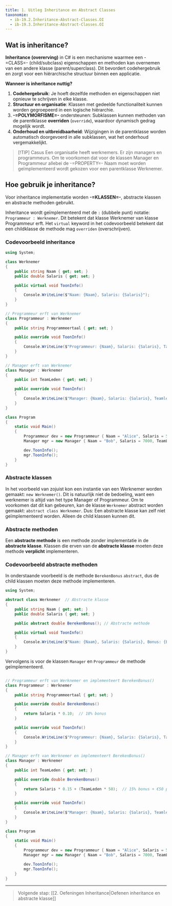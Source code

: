 ```yaml
---
title: 1. Uitleg Inheritance en Abstract Classes
taxonomie:
  - ib-19.2.Inheritance-Abstract-Classes.OI
  - ib-19.3.Inheritance-Abstract-Classes.OI
---
```


## Wat is inheritance?
**Inheritance (overerving)** in C# is een mechanisme waarmee een -=CLASS=- (child/subclass) eigenschappen en methoden kan overnemen van een andere klasse (parent/superclass). Dit bevordert codehergebruik en zorgt voor een hiërarchische structuur binnen een applicatie.

**Wanneer is inheritance nuttig?**
1. **Codehergebruik**: Je hoeft dezelfde methoden en eigenschappen niet opnieuw te schrijven in elke klasse.
2. **Structuur en organisatie**: Klassen met gedeelde functionaliteit kunnen worden gegroepeerd in een logische hiërarchie.
3. **-=POLYMORFISME=-** ondersteunen: Subklassen kunnen methoden van de parentklasse **overriden** (`override`), waardoor dynamisch gedrag mogelijk wordt.
4. **Onderhoud en uitbreidbaarheid**: Wijzigingen in de parentklasse worden automatisch doorgevoerd in alle subklassen, wat het onderhoud vergemakkelijkt.

> [!TIP] Casus
> Een organisatie heeft werknemers. Er zijn managers en programmeurs. Om te voorkomen dat voor de klassen Manager en Programmeur allebei de -=PROPERTY=- Naam moet worden geïmplementeerd wordt gekozen voor een parentklasse Werknemer.

## Hoe gebruik je inheritance?
Voor inheritance implementatie worden **-=KLASSEN=-**, abstracte klassen en abstracte methoden gebruikt. 

Inheritance wordt geïmplementeerd met de `:` (dubbele punt) notatie: `Programmeur : Werknemer`. Dit betekent dat klasse Werknemer van klasse Programmeur erft. Het `virtual` keyword in het codevoorbeeld betekent dat een childklasse de methode mag `overriden` (overschrijven).

### Codevoorbeeld inheritance
``` C#
using System;

class Werknemer
{
    public string Naam { get; set; }
    public double Salaris { get; set; }

    public virtual void ToonInfo()
    {
        Console.WriteLine($"Naam: {Naam}, Salaris: {Salaris}");
    }
}

// Programmeur erft van Werknemer
class Programmeur : Werknemer
{
    public string Programmeertaal { get; set; }

    public override void ToonInfo()
    {
        Console.WriteLine($"Programmeur: {Naam}, Salaris: {Salaris}, Taal: {Programmeertaal}");
    }
}

// Manager erft van Werknemer
class Manager : Werknemer
{
    public int TeamLeden { get; set; }

    public override void ToonInfo()
    {
        Console.WriteLine($"Manager: {Naam}, Salaris: {Salaris}, Teamleden: {TeamLeden}");
    }
}

class Program
{
    static void Main()
    {
        Programmeur dev = new Programmeur { Naam = "Alice", Salaris = 5000, Programmeertaal = "C#" };
        Manager mgr = new Manager { Naam = "Bob", Salaris = 7000, TeamLeden = 5 };

        dev.ToonInfo();
        mgr.ToonInfo();
    }
}
```

### Abstracte klassen
In het voorbeeld van zojuist kon een instantie van een Werknemer worden gemaakt: `new Werknemer()`. Dit is natuurlijk niet de bedoeling, want een werknemer is altijd van het type Manager of Programmeur. Om te voorkomen dat dit kan gebeuren, kan de klasse `Werknemer` abstract worden gemaakt: `abstract class Werknemer`. Dus: Een abstracte klasse kan zelf niet geïmplementeerd worden. Alleen de child klassen kunnen dit.

### Abstracte methoden
Een **abstracte methode** is een methode zonder implementatie in de **abstracte klasse**. Klassen die erven van de **abstracte klasse** moeten deze methode **verplicht** implementeren. 

### Codevoorbeeld abstracte methoden
In onderstaande voorbeeld is de methode `BerekenBonus` `abstract`, dus de child klassen moeten deze methode implementeren.

``` csharp
using System;

abstract class Werknemer  // Abstracte klasse
{
    public string Naam { get; set; }
    public double Salaris { get; set; }

    public abstract double BerekenBonus(); // Abstracte methode

    public virtual void ToonInfo()
    {
        Console.WriteLine($"Naam: {Naam}, Salaris: {Salaris}, Bonus: {BerekenBonus()}");
    }
}
```

Vervolgens is voor de klassen `Manager` en `Programmeur` de methode geïmplementeerd.
``` csharp

// Programmeur erft van Werknemer en implementeert BerekenBonus()
class Programmeur : Werknemer
{
    public string Programmeertaal { get; set; }

    public override double BerekenBonus()
    {
        return Salaris * 0.10;  // 10% bonus
    }

    public override void ToonInfo()
    {
        Console.WriteLine($"Programmeur: {Naam}, Salaris: {Salaris}, Taal: {Programmeertaal}, Bonus: {BerekenBonus()}");
    }
}

// Manager erft van Werknemer en implementeert BerekenBonus()
class Manager : Werknemer
{
    public int TeamLeden { get; set; }

    public override double BerekenBonus()
    {
        return Salaris * 0.15 + (TeamLeden * 50);  // 15% bonus + €50 per teamlid
    }

    public override void ToonInfo()
    {
        Console.WriteLine($"Manager: {Naam}, Salaris: {Salaris}, Teamleden: {TeamLeden}, Bonus: {BerekenBonus()}");
    }
}

class Program
{
    static void Main()
    {
        Programmeur dev = new Programmeur { Naam = "Alice", Salaris = 5000, Programmeertaal = "C#" };
        Manager mgr = new Manager { Naam = "Bob", Salaris = 7000, TeamLeden = 5 };

        dev.ToonInfo();
        mgr.ToonInfo();
    }
}
```
---
> Volgende stap: [[2. Oefeningen Inheritance|Oefenen inheritance en abstracte klasse]]